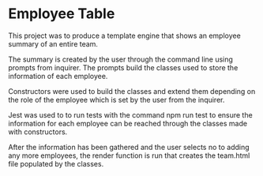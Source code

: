 # Employee Table

This project was to produce a template engine that shows an employee summary of an entire team.

The summary is created by the user through the command line using prompts from inquirer. The prompts build the classes used to store the information of each employee.

Constructors were used to build the classes and extend them depending on the role of the employee which is set by the user from the inquirer.

Jest was used to to run tests with the command npm run test to ensure the information for each employee can be reached through the classes made with constructors.

After the information has been gathered and the user selects no to adding any more employees, the render function is run that creates the team.html file populated by the classes.
